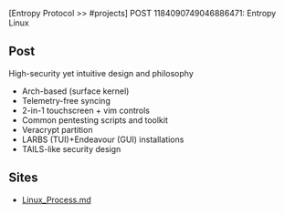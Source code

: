 [Entropy Protocol >> #projects] POST 1184090749046886471: Entropy Linux 

## Post
High-security yet intuitive design and philosophy

- Arch-based (surface kernel)
- Telemetry-free syncing 
- 2-in-1 touchscreen + vim controls 
- Common pentesting scripts and toolkit 
- Veracrypt partition
- LARBS (TUI)+Endeavour (GUI) installations 
- TAILS-like security design

## Sites
- [Linux_Process.md](https://cdn.discordapp.com/attachments/1184090749046886471/1188286544444932186/Linux_Process.md?ex=65a33395&is=6590be95&hm=49d3ca0f93f2840cab1be987e6d382ee92253d739fe63d73bf65ef116eb075ce&)
